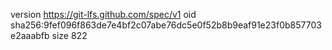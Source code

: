 version https://git-lfs.github.com/spec/v1
oid sha256:9fef096f863de7e4bf2c07abe76dc5e0f52b8b9eaf91e23f0b857703e2aaabfb
size 822
